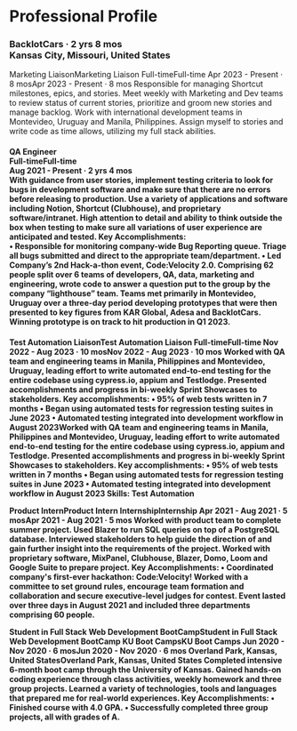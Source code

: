 # Professional Profile

<h3>BacklotCars · 2 yrs 8 mos <br> Kansas City, Missouri, United States</h3>

Marketing LiaisonMarketing Liaison
Full-timeFull-time
Apr 2023 - Present · 8 mosApr 2023 - Present · 8 mos
Responsible for managing Shortcut milestones, epics, and stories. Meet weekly with Marketing and Dev teams to review status of current stories, prioritize and groom new stories and manage backlog. Work with international development teams in Montevideo, Uruguay and Manila, Philippines. Assign myself to stories and write code as time allows, utilizing my full stack abilities.

<h4>QA Engineer<br>
Full-timeFull-time<br>
Aug 2021 - Present · 2 yrs 4 mos<br>
With guidance from user stories, implement testing criteria to look for bugs in development software and make sure that there are no errors before releasing to production. Use a variety of applications and software including Notion, Shortcut (Clubhouse), and proprietary software/intranet. High attention to detail and ability to think outside the box when testing to make sure all variations of user experience are anticipated and tested.
Key Accomplishments:<br>
• Responsible for monitoring company-wide Bug Reporting queue. Triage all bugs submitted and direct to the appropriate team/department.
• Led Company’s 2nd Hack-a-thon event, Code:Velocity 2.0. Comprising 62 people split over 6 teams of developers, QA, data, marketing and engineering, wrote code to answer a question put to the group by the company “lighthouse” team. Teams met primarily in Montevideo, Uruguay over a three-day period developing prototypes that were then presented to key figures from KAR Global, Adesa and BacklotCars. Winning prototype is on track to hit production in Q1 2023.<h4

Test Automation LiaisonTest Automation Liaison
Full-timeFull-time
Nov 2022 - Aug 2023 · 10 mosNov 2022 - Aug 2023 · 10 mos
Worked with QA team and engineering teams in Manila, Philippines and Montevideo, Uruguay, leading effort to write automated end-to-end testing for the entire codebase using cypress.io, appium and Testlodge. Presented accomplishments and progress in bi-weekly Sprint Showcases to stakeholders.
Key accomplishments:
• 95% of web tests written in 7 months
• Began using automated tests for regression testing suites in June 2023
• Automated testing integrated into development workflow in August 2023Worked with QA team and engineering teams in Manila, Philippines and Montevideo, Uruguay, leading effort to write automated end-to-end testing for the entire codebase using cypress.io, appium and Testlodge. Presented accomplishments and progress in bi-weekly Sprint Showcases to stakeholders. Key accomplishments: • 95% of web tests written in 7 months • Began using automated tests for regression testing suites in June 2023 • Automated testing integrated into development workflow in August 2023
Skills: Test Automation

Product InternProduct Intern
InternshipInternship
Apr 2021 - Aug 2021 · 5 mosApr 2021 - Aug 2021 · 5 mos
Worked with product team to complete summer project. Used Blazer to run SQL queries on top of a PostgreSQL database. Interviewed stakeholders to help guide the direction of and gain further insight into the requirements of the project. Worked with proprietary software, MixPanel, Clubhouse, Blazer, Domo, Loom and Google Suite to prepare project.
Key Accomplishments:
• Coordinated company's first-ever hackathon: Code:Velocity! Worked with a committee to set ground rules, encourage team formation and collaboration and secure executive-level judges for contest. Event lasted over three days in August 2021 and included three departments comprising 60 people.


Student in Full Stack Web Development BootCampStudent in Full Stack Web Development BootCamp
KU Boot CampsKU Boot Camps
Jun 2020 - Nov 2020 · 6 mosJun 2020 - Nov 2020 · 6 mos
Overland Park, Kansas, United StatesOverland Park, Kansas, United States
Completed intensive 6-month boot camp through the University of Kansas. Gained hands-on coding experience through class activities, weekly homework and three group projects. Learned a variety of technologies, tools and languages that prepared me for real-world experiences. 
Key Accomplishments:
• Finished course with 4.0 GPA.
• Successfully completed three group projects, all with grades of A.
